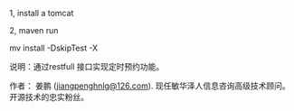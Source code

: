
1, install a tomcat 

2, maven run 

mv install -DskipTest -X



说明：通过restfull 接口实现定时预约功能。

作者： 姜鹏 (jiangpenghnlg@126.com). 现任敏华泽人信息咨询高级技术顾问。开源技术的忠实粉丝。

